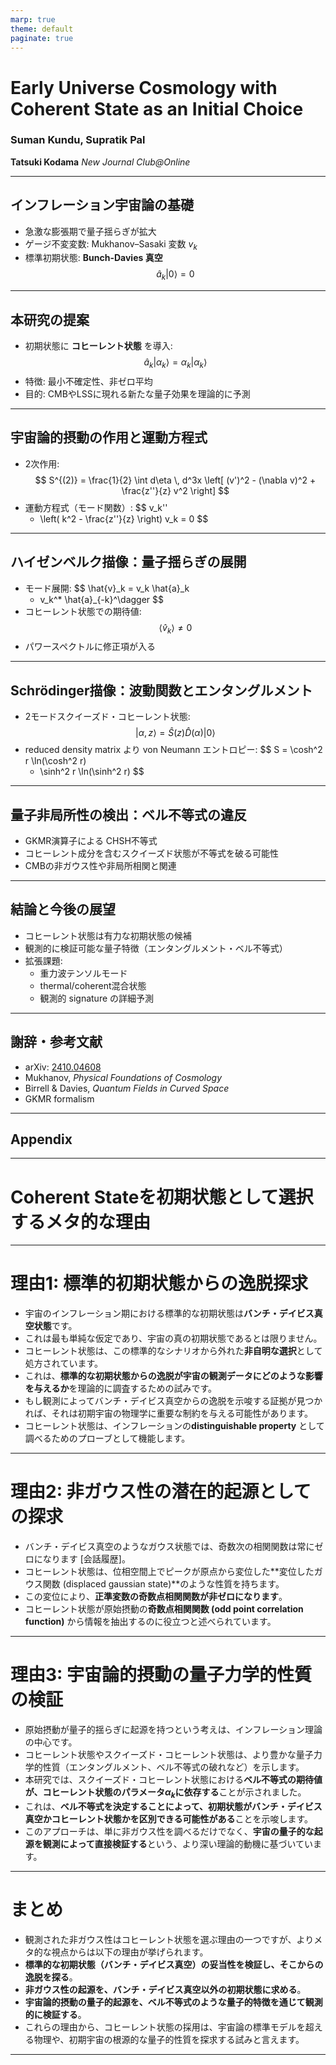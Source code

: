 ```yaml
---
marp: true
theme: default
paginate: true
---
```


# Early Universe Cosmology with Coherent State as an Initial Choice
### Suman Kundu, Supratik Pal 

**Tatsuki Kodama**
*New Journal Club@Online*



---

## インフレーション宇宙論の基礎

- 急激な膨張期で量子揺らぎが拡大
- ゲージ不変変数: Mukhanov–Sasaki 変数 $v_k$
- 標準初期状態: **Bunch-Davies 真空**
  $$
    \hat{a}_k |0\rangle = 0
  $$

---

## 本研究の提案

- 初期状態に **コヒーレント状態** を導入:
  $$
    \hat{a}_k |\alpha_k\rangle 
    = \alpha_k |\alpha_k\rangle
  $$
- 特徴: 最小不確定性、非ゼロ平均
- 目的: CMBやLSSに現れる新たな量子効果を理論的に予測

---

## 宇宙論的摂動の作用と運動方程式

- 2次作用:
  $$
    S^{(2)} 
    = \frac{1}{2} 
    \int d\eta \, 
    d^3x 
    \left[ 
        (v')^2 - (\nabla v)^2 + \frac{z''}{z} v^2 
    \right]
  $$
- 運動方程式（モード関数）:
  $$
    v_k'' 
    + \left( k^2 - \frac{z''}{z} \right) v_k 
    = 0
  $$

---

## ハイゼンベルク描像：量子揺らぎの展開

- モード展開:
  $$
    \hat{v}_k 
    = v_k \hat{a}_k 
    + v_k^* \hat{a}_{-k}^\dagger
  $$
- コヒーレント状態での期待値:
  $$
    \langle \hat{v}_k \rangle 
    \ne 0
  $$
- パワースペクトルに修正項が入る

---

## Schrödinger描像：波動関数とエンタングルメント

- 2モードスクイーズド・コヒーレント状態:
  $$
    |\alpha, z\rangle 
    = \hat{S}(z)\hat{D}(\alpha)|0\rangle
  $$
- reduced density matrix より von Neumann エントロピー:
  $$
    S 
    = \cosh^2 r \ln(\cosh^2 r) 
    - \sinh^2 r \ln(\sinh^2 r)
  $$

---

## 量子非局所性の検出：ベル不等式の違反

- GKMR演算子による CHSH不等式
- コヒーレント成分を含むスクイーズド状態が不等式を破る可能性
- CMBの非ガウス性や非局所相関と関連

---

## 結論と今後の展望

- コヒーレント状態は有力な初期状態の候補
- 観測的に検証可能な量子特徴（エンタングルメント・ベル不等式）
- 拡張課題:
  - 重力波テンソルモード
  - thermal/coherent混合状態
  - 観測的 signature の詳細予測

---

## 謝辞・参考文献

- arXiv: [2410.04608](https://arxiv.org/abs/2410.04608)
- Mukhanov, *Physical Foundations of Cosmology*
- Birrell & Davies, *Quantum Fields in Curved Space*
- GKMR formalism



---

## Appendix

---


# Coherent Stateを初期状態として選択するメタ的な理由

---

# 理由1: 標準的初期状態からの逸脱探求

- 宇宙のインフレーション期における標準的な初期状態は**バンチ・デイビス真空状態**です。
- これは最も単純な仮定であり、宇宙の真の初期状態であるとは限りません。
- コヒーレント状態は、この標準的なシナリオから外れた**非自明な選択**として処方されています。
- これは、**標準的な初期状態からの逸脱が宇宙の観測データにどのような影響を与えるか**を理論的に調査するための試みです。
- もし観測によってバンチ・デイビス真空からの逸脱を示唆する証拠が見つかれば、それは初期宇宙の物理学に重要な制約を与える可能性があります。
- コヒーレント状態は、インフレーションの**distinguishable property** として調べるためのプローブとして機能します。

---

# 理由2: 非ガウス性の潜在的起源としての探求

- バンチ・デイビス真空のようなガウス状態では、奇数次の相関関数は常にゼロになります [会話履歴]。
- コヒーレント状態は、位相空間上でピークが原点から変位した**変位したガウス関数 (displaced gaussian state)**のような性質を持ちます。
- この変位により、**正準変数の奇数点相関関数が非ゼロになります**。
- コヒーレント状態が原始摂動の**奇数点相関関数 (odd point correlation function)** から情報を抽出するのに役立つと述べられています。

---

# 理由3: 宇宙論的摂動の量子力学的性質の検証

- 原始摂動が量子的揺らぎに起源を持つという考えは、インフレーション理論の中心です。
- コヒーレント状態やスクイーズド・コヒーレント状態は、より豊かな量子力学的性質（エンタングルメント、ベル不等式の破れなど）を示します。
- 本研究では、スクイーズド・コヒーレント状態における**ベル不等式の期待値が、コヒーレント状態のパラメータ$\alpha_k$に依存する**ことが示されました。
- これは、**ベル不等式を決定することによって、初期状態がバンチ・デイビス真空かコヒーレント状態かを区別できる可能性がある**ことを示唆します。
- このアプローチは、単に非ガウス性を調べるだけでなく、**宇宙の量子的な起源を観測によって直接検証する**という、より深い理論的動機に基づいています。

---

# まとめ

- 観測された非ガウス性はコヒーレント状態を選ぶ理由の一つですが、よりメタ的な視点からは以下の理由が挙げられます。
- **標準的な初期状態（バンチ・デイビス真空）の妥当性を検証し、そこからの逸脱を探る**。
- **非ガウス性の起源を、バンチ・デイビス真空以外の初期状態に求める**。
- **宇宙論的摂動の量子的起源を、ベル不等式のような量子的特徴を通じて観測的に検証する**。
- これらの理由から、コヒーレント状態の採用は、宇宙論の標準モデルを超える物理や、初期宇宙の根源的な量子的性質を探求する試みと言えます。

---
